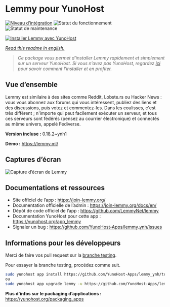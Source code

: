 <!--
N.B.: This README was automatically generated by https://github.com/YunoHost/apps/tree/master/tools/README-generator
It shall NOT be edited by hand.
-->

# Lemmy pour YunoHost

[![Niveau d’intégration](https://dash.yunohost.org/integration/lemmy.svg)](https://dash.yunohost.org/appci/app/lemmy) ![Statut du fonctionnement](https://ci-apps.yunohost.org/ci/badges/lemmy.status.svg) ![Statut de maintenance](https://ci-apps.yunohost.org/ci/badges/lemmy.maintain.svg)

[![Installer Lemmy avec YunoHost](https://install-app.yunohost.org/install-with-yunohost.svg)](https://install-app.yunohost.org/?app=lemmy)

*[Read this readme in english.](./README.md)*

> *Ce package vous permet d’installer Lemmy rapidement et simplement sur un serveur YunoHost.
Si vous n’avez pas YunoHost, regardez [ici](https://yunohost.org/#/install) pour savoir comment l’installer et en profiter.*

## Vue d’ensemble

Lemmy est similaire à des sites comme Reddit, Lobste.rs ou Hacker News : vous vous abonnez aux forums qui vous intéressent, publiez des liens et des discussions, puis votez et commentez-les. Dans les coulisses, c'est très différent ; n'importe qui peut facilement exécuter un serveur, et tous ces serveurs sont fédérés (pensez au courrier électronique) et connectés au même univers, appelé Fediverse.

**Version incluse :** 0.18.2~ynh1

**Démo :** https://lemmy.ml/

## Captures d’écran

![Capture d’écran de Lemmy](./doc/screenshots/screenshot1.webp)

## Documentations et ressources

* Site officiel de l’app : <https://join-lemmy.org/>
* Documentation officielle de l’admin : <https://join-lemmy.org/docs/en/>
* Dépôt de code officiel de l’app : <https://github.com/LemmyNet/lemmy>
* Documentation YunoHost pour cette app : <https://yunohost.org/app_lemmy>
* Signaler un bug : <https://github.com/YunoHost-Apps/lemmy_ynh/issues>

## Informations pour les développeurs

Merci de faire vos pull request sur la [branche testing](https://github.com/YunoHost-Apps/lemmy_ynh/tree/testing).

Pour essayer la branche testing, procédez comme suit.

``` bash
sudo yunohost app install https://github.com/YunoHost-Apps/lemmy_ynh/tree/testing --debug
ou
sudo yunohost app upgrade lemmy -u https://github.com/YunoHost-Apps/lemmy_ynh/tree/testing --debug
```

**Plus d’infos sur le packaging d’applications :** <https://yunohost.org/packaging_apps>